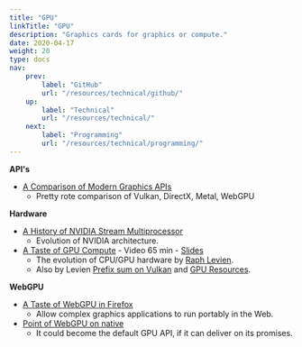 ```yaml
---
title: "GPU"
linkTitle: "GPU"
description: "Graphics cards for graphics or compute."
date: 2020-04-17
weight: 20
type: docs
nav:
    prev:
        label: "GitHub"
        url: "/resources/technical/github/"
    up:
        label: "Technical"
        url: "/resources/technical/"
    next:
        label: "Programming"
        url: "/resources/technical/programming/"
---
```


**API's**
* [A Comparison of Modern Graphics APIs](https://alain.xyz/blog/comparison-of-modern-graphics-apis)
  * Pretty rote comparison of Vulkan, DirectX, Metal, WebGPU

**Hardware**
* [A History of NVIDIA Stream Multiprocessor](http://fabiensanglard.net/cuda/index.html)
  * Evolution of NVIDIA architecture.
* [A Taste of GPU Compute](https://youtu.be/eqkAaplKBc4) - Video 65 min - [Slides](https://docs.google.com/presentation/d/1FRH81IW9RffkJjm6ILFZ...)
  * The evolution of CPU/GPU hardware by [Raph Levien](https://raph.levien.com/).
  * Also by Levien [Prefix sum on Vulkan](https://raphlinus.github.io/gpu/2020/04/30/prefix-sum.html) and [GPU Resources](https://raphlinus.github.io/gpu/2020/02/12/gpu-resources.html).

**WebGPU**
* [A Taste of WebGPU in Firefox](https://hacks.mozilla.org/2020/04/experimental-webgpu-in-firefox/)
  * Allow complex graphics applications to run portably in the Web.
* [Point of WebGPU on native](http://kvark.github.io/web/gpu/native/2020/05/03/point-of-webgpu-native.html)
  * It could become the default GPU API, if it can deliver on its promises.